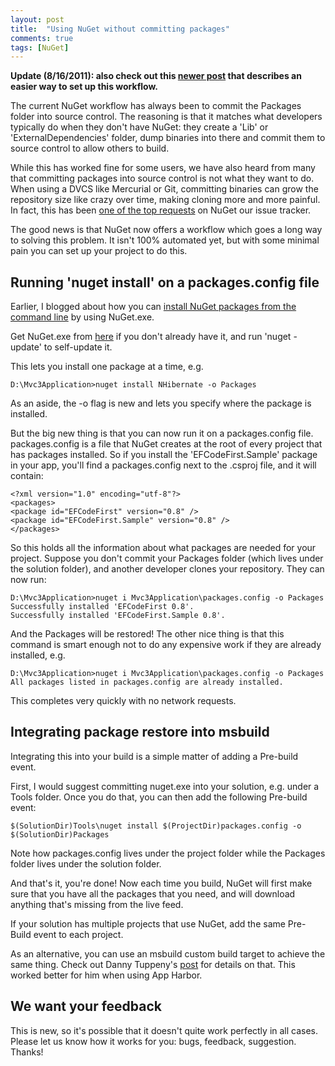 ```yaml
---
layout: post
title:  "Using NuGet without committing packages"
comments: true
tags: [NuGet]
---
```





**Update (8/16/2011): also check out this **[newer post](http://blog.davidebbo.com/2011/08/easy-way-to-set-up-nuget-to-restore.html)** that describes an easier way to set up this workflow.**

The current NuGet workflow has always been to commit the Packages folder into source control. The reasoning is that it matches what developers typically do when they don't have NuGet: they create a 'Lib' or 'ExternalDependencies' folder, dump binaries into there and commit them to source control to allow others to build.

While this has worked fine for some users, we have also heard from many that committing packages into source control is not what they want to do. When using a DVCS like Mercurial or Git, committing binaries can grow the repository size like crazy over time, making cloning more and more painful. In fact, this has been [one of the top requests](http://nuget.codeplex.com/workitem/165) on NuGet our issue tracker.

The good news is that NuGet now offers a workflow which goes a long way to solving this problem. It isn't 100% automated yet, but with some minimal pain you can set up your project to do this.

## Running 'nuget install' on a packages.config file

Earlier, I blogged about how you can [install NuGet packages from the command line](http://blog.davidebbo.com/2011/01/installing-nuget-packages-directly-from.html) by using NuGet.exe.

Get NuGet.exe from [here](http://nuget.codeplex.com/releases/view/58939) if you don't already have it, and run 'nuget -update' to self-update it.

This lets you install one package at a time, e.g.

```
D:\Mvc3Application>nuget install NHibernate -o Packages

```

As an aside, the -o flag is new and lets you specify where the package is installed.

But the big new thing is that you can now run it on a packages.config file. packages.config is a file that NuGet creates at the root of every project that has packages installed. So if you install the 'EFCodeFirst.Sample' package in your app, you'll find a packages.config next to the .csproj file, and it will contain:

```
<?xml version="1.0" encoding="utf-8"?>
<packages>
<package id="EFCodeFirst" version="0.8" />
<package id="EFCodeFirst.Sample" version="0.8" />
</packages>

```

So this holds all the information about what packages are needed for your project. Suppose you don't commit your Packages folder (which lives under the solution folder), and another developer clones your repository. They can now run:

```
D:\Mvc3Application>nuget i Mvc3Application\packages.config -o Packages
Successfully installed 'EFCodeFirst 0.8'.
Successfully installed 'EFCodeFirst.Sample 0.8'.

```

And the Packages will be restored! The other nice thing is that this command is smart enough not to do any expensive work if they are already installed, e.g.

```
D:\Mvc3Application>nuget i Mvc3Application\packages.config -o Packages
All packages listed in packages.config are already installed.

```

This completes very quickly with no network requests.

## Integrating package restore into msbuild

Integrating this into your build is a simple matter of adding a Pre-build event.

First, I would suggest committing nuget.exe into your solution, e.g. under a Tools folder. Once you do that, you can then add the following Pre-build event:

```
$(SolutionDir)Tools\nuget install $(ProjectDir)packages.config -o $(SolutionDir)Packages

```

Note how packages.config lives under the project folder while the Packages folder lives under the solution folder.

And that's it, you're done! Now each time you build, NuGet will first make sure that you have all the packages that you need, and will download anything that's missing from the live feed.

If your solution has multiple projects that use NuGet, add the same Pre-Build event to each project.

As an alternative, you can use an msbuild custom build target to achieve the same thing. Check out Danny Tuppeny's [post](http://blog.dantup.com/2011/05/setting-up-nuget-to-automatically-fetch-packages-when-deploying-to-appharbor-without-storing-binaries-in-source-control) for details on that. This worked better for him when using App Harbor.

## We want your feedback

This is new, so it's possible that it doesn't quite work perfectly in all cases. Please let us know how it works for you: bugs, feedback, suggestion. Thanks!

